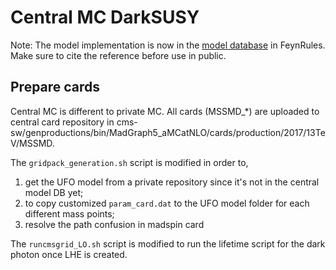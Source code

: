 # Central MC DarkSUSY 
Note: The model implementation is now in the [model database](https://feynrules.irmp.ucl.ac.be/wiki/MSSMD) in FeynRules. Make sure to cite the reference before use in public.

## Prepare cards
Central MC is different to private MC. 
All cards (MSSMD_\*) are uploaded to central card repository in cms-sw/genproductions/bin/MadGraph5_aMCatNLO/cards/production/2017/13TeV/MSSMD. 

The `gridpack_generation.sh` script is modified in order to, 
1) get the UFO model from a private repository since it's not in the central model DB yet; 
2) to copy customized `param_card.dat` to the UFO model folder for each different mass points;
3) resolve the path confusion in madspin card 

The `runcmsgrid_LO.sh` script is modified to run the lifetime script for the dark photon once LHE is created.
